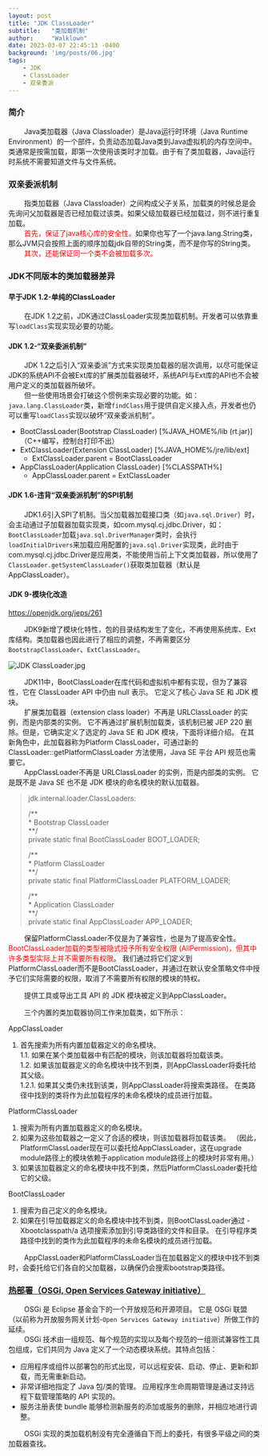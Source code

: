 ```yaml
---
layout: post
title: "JDK ClassLoader"
subtitle:   "类加载机制"
author:     "Walklown"
date: 2023-03-07 22:45:13 -0400
background: 'img/posts/06.jpg'
tags:
    - JDK
    - ClassLoader
    - 双亲委派
---
```


### 简介

&nbsp;&nbsp;&nbsp;&nbsp;&nbsp;&nbsp;&nbsp;&nbsp;Java类加载器（Java Classloader）是Java运行时环境（Java Runtime Environment）的一个部件，负责动态加载Java类到Java虚拟机的内存空间中。类通常是按需加载，即第一次使用该类时才加载。由于有了类加载器，Java运行时系统不需要知道文件与文件系统。

### 双亲委派机制

&nbsp;&nbsp;&nbsp;&nbsp;&nbsp;&nbsp;&nbsp;&nbsp;指类加载器（Java Classloader）之间构成父子关系，加载类的时候总是会先询问父加载器是否已经加载过该类。如果父级加载器已经加载过，则不进行重复加载。  
&nbsp;&nbsp;&nbsp;&nbsp;&nbsp;&nbsp;&nbsp;&nbsp;<font color=red>首先，保证了java核心库的安全性。</font>如果你也写了一个java.lang.String类，那么JVM只会按照上面的顺序加载jdk自带的String类，而不是你写的String类。  
&nbsp;&nbsp;&nbsp;&nbsp;&nbsp;&nbsp;&nbsp;&nbsp;<font color=red>其次，还能保证同一个类不会被加载多次。</font>

### JDK不同版本的类加载器差异

#### 早于JDK 1.2-单纯的ClassLoader

&nbsp;&nbsp;&nbsp;&nbsp;&nbsp;&nbsp;&nbsp;&nbsp;在JDK 1.2之前，JDK通过ClassLoader实现类加载机制。开发者可以依靠重写`loadClass`实现实现必要的功能。

#### JDK 1.2-“双亲委派机制”

&nbsp;&nbsp;&nbsp;&nbsp;&nbsp;&nbsp;&nbsp;&nbsp;JDK 1.2之后引入“双亲委派”方式来实现类加载器的层次调用，以尽可能保证JDK的系统API不会被Ext库的扩展类加载器破坏，系统API与Ext库的API也不会被用户定义的类加载器所破坏。  
&nbsp;&nbsp;&nbsp;&nbsp;&nbsp;&nbsp;&nbsp;&nbsp;但一些使用场景会打破这个惯例来实现必要的功能。如：`java.lang.ClassLoader`类，新增`findClass`用于提供自定义接入点，开发者也仍可以重写`loadClass`实现以破坏“双亲委派机制”<font color=red></font>。

* BootClassLoader(Bootstrap ClassLoader) [%JAVA_HOME%/lib (rt.jar)]（C++编写，控制台打印不出）
* ExtClassLoader(Extension ClassLoader) [%JAVA_HOME%/jre/lib/ext]
    * ExtClassLoader.parent = BootClassLoader
* AppClassLoader(Application ClassLoader) [%CLASSPATH%]
    * AppClassLoader.parent = ExtClassLoader

#### JDK 1.6-违背“双亲委派机制”的SPI机制

&nbsp;&nbsp;&nbsp;&nbsp;&nbsp;&nbsp;&nbsp;&nbsp;JDK1.6引入SPI了机制。当父加载器加载接口类（如`java.sql.Driver`）时，会主动通过子加载器加载实现类，如com.mysql.cj.jdbc.Driver，如：`BootClassLoader`加载`java.sql.DriverManager`类时，会执行`loadInitialDrivers`来加载应用配置的`java.sql.Driver`实现类，此时由于com.mysql.cj.jdbc.Driver是应用类，不能使用当前上下文类加载器，所以使用了`ClassLoader.getSystemClassLoader()`获取类加载器（默认是AppClassLoader）。

#### JDK 9-模块化改造

https://openjdk.org/jeps/261

&nbsp;&nbsp;&nbsp;&nbsp;&nbsp;&nbsp;&nbsp;&nbsp;JDK9新增了模块化特性，包的目录结构发生了变化，不再使用系统库、Ext库结构。类加载器也因此进行了相应的调整，不再需要区分`BootstrapClassLoader`、`ExtClassLoader`。

![JDK ClassLoader.jpg](./Images/JDK%20ClassLoader.jpg)

&nbsp;&nbsp;&nbsp;&nbsp;&nbsp;&nbsp;&nbsp;&nbsp;JDK11中，BootClassLoader在库代码和虚拟机中都有实现，但为了兼容性，它在 ClassLoader API 中仍由 null 表示。 它定义了核心 Java SE 和 JDK 模块。  
&nbsp;&nbsp;&nbsp;&nbsp;&nbsp;&nbsp;&nbsp;&nbsp;扩展类加载器（extension class loader）不再是 URLClassLoader 的实例，而是内部类的实例。 它不再通过扩展机制加载类，该机制已被 JEP 220 删除。但是，它确实定义了选定的 Java SE 和 JDK 模块，下面将详细介绍。 在其新角色中，此加载器称为Platform ClassLoader，可通过新的 ClassLoader::getPlatformClassLoader 方法使用，Java SE 平台 API 规范也需要它。  
&nbsp;&nbsp;&nbsp;&nbsp;&nbsp;&nbsp;&nbsp;&nbsp;AppClassLoader不再是 URLClassLoader 的实例，而是内部类的实例。 它是既不是 Java SE 也不是 JDK 模块的命名模块的默认加载器。

> jdk.internal.loader.ClassLoaders:
>
> /**  
>  \* Bootstrap ClassLoader  
>  \**/  
> private static final BootClassLoader BOOT_LOADER;
>
>  /**  
>  \* Platform ClassLoader  
>  \**/  
> private static final PlatformClassLoader PLATFORM_LOADER;
>
>  /**  
>  \* Application ClassLoader  
>  \**/   
> private static final AppClassLoader APP_LOADER;

&nbsp;&nbsp;&nbsp;&nbsp;&nbsp;&nbsp;&nbsp;&nbsp;保留PlatformClassLoader不仅是为了兼容性，也是为了提高安全性。 <font color=red>BootClassLoader加载的类型被隐式授予所有安全权限 (AllPermission)，但其中许多类型实际上并不需要所有权限</font>。 我们通过将它们定义到PlatformClassLoader而不是BootClassLoader，并通过在默认安全策略文件中授予它们实际需要的权限，取消了不需要所有权限的模块的特权。

&nbsp;&nbsp;&nbsp;&nbsp;&nbsp;&nbsp;&nbsp;&nbsp;提供工具或导出工具 API 的 JDK 模块被定义到AppClassLoader。

&nbsp;&nbsp;&nbsp;&nbsp;&nbsp;&nbsp;&nbsp;&nbsp;三个内置的类加载器协同工作来加载类，如下所示：

AppClassLoader
1. 首先搜索为所有内置加载器定义的命名模块。   
   1.1. 如果在某个类加载器中有匹配的模块，则该加载器将加载该类。  
   1.2. 如果该加载器定义的命名模块中找不到类，则AppClassLoader将委托给其父级。  
   1.2.1. 如果其父类仍未找到该类，则AppClassLoader将搜索类路径。 在类路径中找到的类将作为此加载程序的未命名模块的成员进行加载。

PlatformClassLoader
1. 搜索为所有内置加载器定义的命名模块。
2. 如果为这些加载器之一定义了合适的模块，则该加载器将加载该类。 （因此，PlatformClassLoader现在可以委托给AppClassLoader，这在upgrade module路径上的模块依赖于application module路径上的模块时非常有用。）
3. 如果该加载器定义的命名模块中找不到类，然后PlatformClassLoader委托给它的父级。

BootClassLoader
1. 搜索为自己定义的命名模块。
2. 如果在引导加载器定义的命名模块中找不到类，则BootClassLoader通过 -Xbootclasspath/a 选项搜索添加到引导类路径的文件和目录。 在引导程序类路径中找到的类作为此加载程序的未命名模块的成员进行加载。

&nbsp;&nbsp;&nbsp;&nbsp;&nbsp;&nbsp;&nbsp;&nbsp;AppClassLoader和PlatformClassLoader当在加载器定义的模块中找不到类时，会委托给它们各自的父加载器，以确保仍会搜索bootstrap类路径。


### [热部署（OSGi,  Open Services Gateway initiative）](https://www.osgi.org/)

&nbsp;&nbsp;&nbsp;&nbsp;&nbsp;&nbsp;&nbsp;&nbsp;OSGi 是 Eclipse 基金会下的一个开放规范和开源项目。 它是 OSGi 联盟（以前称为开放服务网关计划-`Open Services Gateway initiative`）所做工作的延续。  
&nbsp;&nbsp;&nbsp;&nbsp;&nbsp;&nbsp;&nbsp;&nbsp;OSGi 技术由一组规范、每个规范的实现以及每个规范的一组测试兼容性工具包组成，它们共同为 Java 定义了一个动态模块系统。其特点包括：
* 应用程序或组件以部署包的形式出现，可以远程安装、启动、停止、更新和卸载，而无需重新启动。
* 非常详细地指定了 Java 包/类的管理。 应用程序生命周期管理是通过支持远程下载管理策略的 API 实现的。
* 服务注册表使 bundle 能够检测新服务的添加或服务的删除，并相应地进行调整。

&nbsp;&nbsp;&nbsp;&nbsp;&nbsp;&nbsp;&nbsp;&nbsp;OSGi 实现的类加载机制没有完全遵循自下而上的委托，有很多平级之间的类加载器查找。

